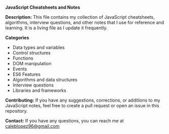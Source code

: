 **JavaScript Cheatsheets and Notes**

**Description:**
This file contains my collection of JavaScript cheatsheets, algorithms, interview questions, and other notes that I use for reference and learning. It is a living file as I update it frequently.

**Categories**
<ul> 
<li>Data types and variables</li>
<li>Control structures</li>
<li>Functions</li>
<li>DOM manipulation</li>
<li>Events</li>
<li>ES6 Features</li>
<li>Algorithms and data structures</li>
<li>Interview questions</li>
<li>Libraries and frameworks</li>
</ul>

**Contributing:**
If you have any suggestions, corrections, or additions to my JavaScript notes, feel free to create a pull request or open an issue in this repository.

**Contact:**
If you have any questions, you can reach me at caleblopez96@gmail.com